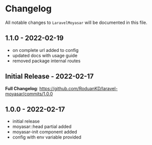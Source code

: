 # Changelog

All notable changes to `LaravelMoyasar` will be documented in this file.

## 1.1.0 - 2022-02-19
- on complete url added to config
- updated docs with usage guide
- removed package internal routes

## Initial Release - 2022-02-17

**Full Changelog**: https://github.com/RoduanKD/laravel-moyasar/commits/1.0.0

## 1.0.0 - 2022-02-17

- initial release
- moyasar::head partial added
- moyasar-init component added
- config with env variable provided

